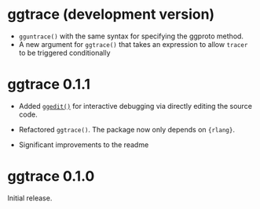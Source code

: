 # ggtrace (development version)

- `gguntrace()` with the same syntax for specifying the ggproto method.
- A new argument for `ggtrace()` that takes an expression to allow `tracer` to be triggered conditionally

# ggtrace 0.1.1

- Added [`ggedit()`](https://yjunechoe.github.io/ggtrace/reference/ggedit.html) for interactive debugging via directly editing the source code.

- Refactored `ggtrace()`. The package now only depends on `{rlang}`.

- Significant improvements to the readme

# ggtrace 0.1.0

Initial release.
